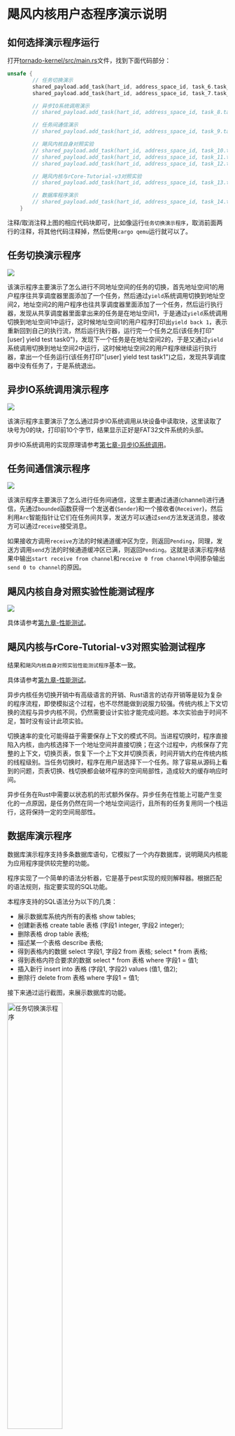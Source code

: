 # 飓风内核用户态程序演示说明

## 如何选择演示程序运行
打开[tornado-kernel/src/main.rs](../tornado-kernel/src/main.rs)文件，找到下面代码部分：  
```Rust
unsafe {
        // 任务切换演示
        shared_payload.add_task(hart_id, address_space_id, task_6.task_repr());
        shared_payload.add_task(hart_id, address_space_id, task_7.task_repr());

        // 异步IO系统调用演示
        // shared_payload.add_task(hart_id, address_space_id, task_8.task_repr());

        // 任务间通信演示
        // shared_payload.add_task(hart_id, address_space_id, task_9.task_repr());

        // 飓风内核自身对照实验
        // shared_payload.add_task(hart_id, address_space_id, task_10.task_repr());
        // shared_payload.add_task(hart_id, address_space_id, task_11.task_repr());
        // shared_payload.add_task(hart_id, address_space_id, task_12.task_repr());

        // 飓风内核与rCore-Tutorial-v3对照实验
        // shared_payload.add_task(hart_id, address_space_id, task_13.task_repr());

        // 数据库程序演示
        // shared_payload.add_task(hart_id, address_space_id, task_14.task_repr());
    }
```

注释/取消注释上图的相应代码块即可，比如像运行`任务切换演示程序`，取消前面两行的注释，将其他代码注释掉，然后使用`cargo qemu`运行就可以了。

## 任务切换演示程序
![](../assets/任务切换演示程序.png)
<!-- <img src="../assets/任务切换演示程序.png" alt="任务切换演示程序" width = "50%" height = "50%" align=center />   -->

该演示程序主要演示了怎么进行不同地址空间的任务的切换，首先地址空间1的用户程序往共享调度器里面添加了一个任务，然后通过`yield`系统调用切换到地址空间2，地址空间2的用户程序也往共享调度器里面添加了一个任务，然后运行执行器，发现从共享调度器里面拿出来的任务是在地址空间1，于是通过`yield`系统调用切换到地址空间1中运行，这时候地址空间1的用户程序打印出`yield back 1`，表示重新回到自己的执行流，然后运行执行器，运行完一个任务之后(该任务打印"[user] yield test task0")，发现下一个任务是在地址空间2的，于是又通过`yield`系统调用切换到地址空间2中运行，这时候地址空间2的用户程序继续运行执行器，拿出一个任务运行(该任务打印"[user] yield test task1")之后，发现共享调度器中没有任务了，于是系统退出。

## 异步IO系统调用演示程序
![](../assets/异步IO系统调用演示程序.png)
<!-- <img src="../assets/异步IO系统调用演示程序.png" alt="异步IO系统调用演示程序" width = "50%" height = "50%" align=center />   -->

该演示程序主要演示了怎么通过异步IO系统调用从块设备中读取块，这里读取了块号为0的块，打印前10个字节，结果显示正好是FAT32文件系统的头部。

异步IO系统调用的实现原理请参考[第七章-异步IO系统调用](./第七章-异步IO系统调用.md)。

## 任务间通信演示程序
![](../assets/任务间通信演示程序.png)
<!-- <img src="../assets/任务间通信演示程序.png" alt="任务间通信演示程序" width = "50%" height = "50%" align=center />   -->

该演示程序主要演示了怎么进行任务间通信，这里主要通过通道(channel)进行通信，先通过`bounded`函数获得一个发送者(`Sender`)和一个接收者(`Receiver`)，然后利用`Arc`智能指针让它们在任务间共享，发送方可以通过`send`方法发送消息，接收方可以通过`receive`接受消息。

如果接收方调用`receive`方法的时候通道缓冲区为空，则返回`Pending`，同理，发送方调用`send`方法的时候通道缓冲区已满，则返回`Pending`。这就是该演示程序结果中输出`start receive from channel`和`receive 0 from channel`中间掺杂输出`send 0 to channel`的原因。

## 飓风内核自身对照实验性能测试程序
![](../assets/任务与进程上下文切换对比测试程序.png)
<!-- <img src="../assets/任务与进程上下文切换对比测试程序.png" alt="任务与进程上下文切换对比测试程序" width = "50%" height = "50%" align=center />   -->

具体请参考[第九章-性能测试](./第九章-性能测试.md)。

## 飓风内核与rCore-Tutorial-v3对照实验测试程序
结果和`飓风内核自身对照实验性能测试程序`基本一致。

具体请参考[第九章-性能测试](./第九章-性能测试.md)。

异步内核任务切换开销中有高级语言的开销、Rust语言的访存开销等是较为复杂的程序流程，即使模拟这个过程，也不尽然能做到说服力较强。传统内核上下文切换的流程与异步内核不同，仍然需要设计实验才能完成问题。本次实验由于时间不足，暂时没有设计此项实验。

切换速率的变化可能得益于需要保存上下文的模式不同。当进程切换时，程序直接陷入内核，由内核选择下一个地址空间并直接切换；在这个过程中，内核保存了完整的上下文，切换页表，恢复下一个上下文并切换页表，时间开销大约在传统内核的线程级别。当任务切换时，程序在用户层选择下一个任务。除了容易从源码上看到的问题，页表切换、栈切换都会破坏程序的空间局部性，造成较大的缓存响应时间。

异步任务在Rust中需要以状态机的形式额外保存。异步任务在性能上可能产生变化的一点原因，是任务仍然在同一个地址空间运行，且所有的任务复用同一个栈运行，这将保持一定的空间局部性。

## 数据库演示程序

数据库演示程序支持多条数据库语句，它模拟了一个内存数据库，说明飓风内核能为应用程序提供较完整的功能。

程序实现了一个简单的语法分析器，它是基于pest实现的规则解释器。根据匹配的语法规则，指定要实现的SQL功能。

本程序支持的SQL语法分为以下的几类：

- 展示数据库系统内所有的表格
show tables;
- 创建新表格
create table 表格 (字段1 integer, 字段2 integer);
- 删除表格
drop table 表格;
- 描述某一个表格
describe 表格;
- 得到表格内的数据
select 字段1, 字段2 from 表格;
select * from 表格;
- 得到表格内符合要求的数据
select * from 表格 where 字段1 = 值1;
- 插入新行
insert into 表格 (字段1, 字段2) values (值1, 值2);
- 删除行
delete from 表格 where 字段1 = 值1;

接下来通过运行截图，来展示数据库的功能。

<img src="../assets/数据库-功能1.png" alt="任务切换演示程序" width = "50%" height = "50%" align=center />  
<img src="../assets/数据库-功能2.png" alt="任务切换演示程序" width = "50%" height = "50%" align=center />  

当语法错误时，数据库能正确显示语法错误的内容。

<img src="../assets/数据库-输入语法错误.png" alt="任务切换演示程序" width = "50%" height = "50%" align=center />  

以上说明数据库例子能正确执行SQL语句，说明飓风内核具备运行稍复杂用户应用的能力。
